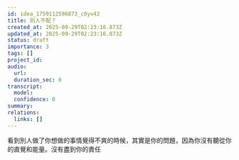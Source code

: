 ```yaml
---
id: idea_1759112596873_c0yv42
title: 別人不配？
created_at: 2025-09-29T02:23:16.873Z
updated_at: 2025-09-29T02:23:16.873Z
status: draft
importance: 3
tags: []
project_id: 
audio:
  url: 
  duration_sec: 0
transcript:
  model: 
  confidence: 0
summary: 
relations:
  links: []
---
```


看到別人做了你想做的事情覺得不爽的時候，其實是你的問題，因為你沒有聽從你的直覺和能量。沒有盡到你的責任